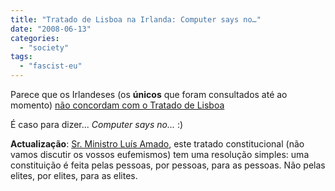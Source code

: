 ```yaml
---
title: "Tratado de Lisboa na Irlanda: Computer says no…"
date: "2008-06-13"
categories: 
  - "society"
tags: 
  - "fascist-eu"
---
```


Parece que os Irlandeses (os **únicos** que foram consultados até ao momento) [não concordam com o Tratado de Lisboa](http://www.nytimes.com/2008/06/14/world/europe/14ireland.html?hp)

É caso para dizer... _Computer says no..._ :)

**Actualização**: [Sr. Ministro Luís Amado](http://ultimahora.publico.clix.pt/noticia.aspx?id=1332216), este tratado constitucional (não vamos discutir os vossos eufemismos) tem uma resolução simples: uma constituição é feita pelas pessoas, por pessoas, para as pessoas. Não pelas elites, por elites, para as elites.
